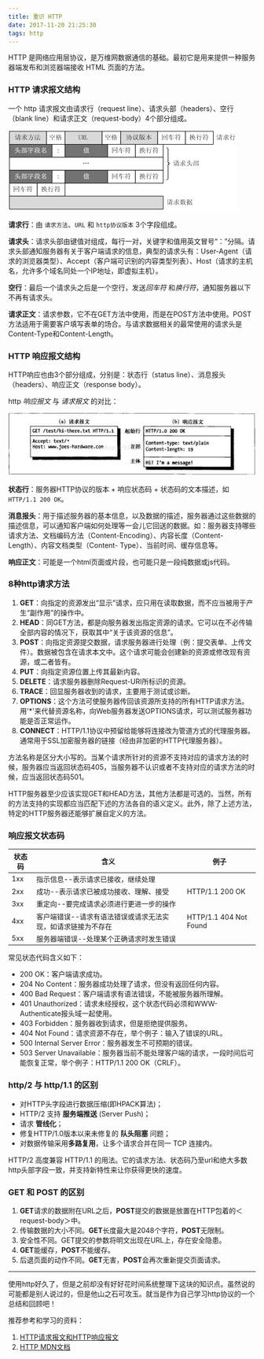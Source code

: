 ```yaml
---
title: 重识 HTTP
date: 2017-11-20 21:25:30
tags: http
---
```


HTTP 是网络应用层协议，是万维网数据通信的基础。最初它是用来提供一种服务器端发布和浏览器端接收 HTML 页面的方法。

<!--more--> 

### HTTP 请求报文结构
一个 http 请求报文由请求行（request line）、请求头部（headers）、空行（blank line）和请求正文（request-body）4个部分组成。

![http请求报文结构](/assets/http01.png)

**请求行**：由 `请求方法`、`URL` 和 `http协议版本` 3个字段组成。

**请求头**：请求头部由键值对组成，每行一对，关键字和值用英文冒号“：”分隔。请求头部通知服务器有关于客户端请求的信息，典型的请求头有：User-Agent（请求的浏览器类型）、Accept（客户端可识别的内容类型列表）、Host（请求的主机名，允许多个域名同处一个IP地址，即虚拟主机）。

**空行**：最后一个请求头之后是一个空行，发送*回车符* 和*换行符*，通知服务器以下不再有请求头。

**请求正文**：请求参数，它不在GET方法中使用，而是在POST方法中使用。POST方法适用于需要客户填写表单的场合。与请求数据相关的最常使用的请求头是Content-Type和Content-Length。

### HTTP 响应报文结构
HTTP响应也由3个部分组成，分别是：状态行（status line）、消息报头（headers）、响应正文（response body）。

http *响应报文* 与 *请求报文* 的对比：

![http响应报文 vs 请求报文](/assets/http02.png)

**状态行**：服务器HTTP协议的版本 + 响应状态码 + 状态码的文本描述，如`HTTP/1.1 200 OK`。

**消息报头**：用于描述服务器的基本信息，以及数据的描述，服务器通过这些数据的描述信息，可以通知客户端如何处理等一会儿它回送的数据。如：服务器支持哪些请求方法、文档编码方法（Content-Encoding）、内容长度（Content-Length）、内容文档类型（Content- Type）、当前时间、缓存信息等。

**响应正文**：可能是一个html页面或片段，也可能只是一段纯数据或js代码。

### 8种http请求方法
1. **GET**：向指定的资源发出“显示”请求，应只用在读取数据，而不应当被用于产生“副作用”的操作中。
2. **HEAD**：同GET方法，都是向服务器发出指定资源的请求。它可以在不必传输全部内容的情况下，获取其中“关于该资源的信息”。
3. **POST**：向指定资源提交数据，请求服务器进行处理（例：提交表单、上传文件）。数据被包含在请求本文中。这个请求可能会创建新的资源或修改现有资源，或二者皆有。
4. **PUT**：向指定资源位置上传其最新内容。
5. **DELETE**：请求服务器删除Request-URI所标识的资源。
6. **TRACE**：回显服务器收到的请求，主要用于测试或诊断。
7. **OPTIONS**：这个方法可使服务器传回该资源所支持的所有HTTP请求方法。用'*'来代替资源名称，向Web服务器发送OPTIONS请求，可以测试服务器功能是否正常运作。
8. **CONNECT**：HTTP/1.1协议中预留给能够将连接改为管道方式的代理服务器。通常用于SSL加密服务器的链接（经由非加密的HTTP代理服务器）。

方法名称是区分大小写的。当某个请求所针对的资源不支持对应的请求方法的时候，服务器应当返回状态码405，当服务器不认识或者不支持对应的请求方法的时候，应当返回状态码501。

HTTP服务器至少应该实现GET和HEAD方法，其他方法都是可选的。当然，所有的方法支持的实现都应当匹配下述的方法各自的语义定义。此外，除了上述方法，特定的HTTP服务器还能够扩展自定义的方法。

### 响应报文状态码
状态码 | 含义 | 例子
----- | ------------- | ---------
1xx   | 指示信息--表示请求已接收，继续处理 | 
2xx   | 成功--表示请求已被成功接收、理解、接受 | HTTP/1.1 200 OK
3xx   | 重定向--要完成请求必须进行更进一步的操作 | 
4xx   | 客户端错误--请求有语法错误或请求无法实现，如请求链接为不存在 | HTTP/1.1 404 Not Found
5xx   | 服务器端错误--处理某个正确请求时发生错误 | 

常见状态代码含义如下：

* 200 OK：客户端请求成功。
* 204 No Content：服务器成功处理了请求，但没有返回任何内容。
* 400 Bad Request：客户端请求有语法错误，不能被服务器所理解。
* 401 Unauthorized：请求未经授权，这个状态代码必须和WWW-Authenticate报头域一起使用。
* 403 Forbidden：服务器收到请求，但是拒绝提供服务。
* 404 Not Found：请求资源不存在，举个例子：输入了错误的URL。
* 500 Internal Server Error：服务器发生不可预期的错误。
* 503 Server Unavailable：服务器当前不能处理客户端的请求，一段时间后可能恢复正常，举个例子：HTTP/1.1 200 OK（CRLF）。

### http/2 与 http/1.1 的区别

* 对HTTP头字段进行数据压缩(即HPACK算法)；
* HTTP/2 支持 **服务端推送** (Server Push)；
* 请求 **管线化**；
* 修复HTTP/1.0版本以来未修复的 **队头阻塞** 问题；
* 对数据传输采用**多路复用**，让多个请求合并在同一 TCP 连接内。

HTTP/2 高度兼容 HTTP/1.1 的用法。它的请求方法、状态码乃至url和绝大多数http头部字段一致，并支持新特性来让你获得更快的速度。

### GET 和 POST 的区别
1. **GET**请求的数据附在URL之后，**POST**提交的数据是放置在HTTP包着的＜request-body＞中。
2. 传输数据的大小不同。**GET**长度最大是2048个字符，**POST**无限制。
3. 安全性不同。GET提交的参数将明文出现在URL上，存在安全隐患。
4. **GET**能缓存，**POST**不能缓存。
5. 后退页面的动作不同。**GET**无害，**POST**会再次重新提交页面请求。

***

使用http好久了，但是之前却没有好好花时间系统整理下这块的知识点。虽然说的可能都是别人说过的，但是他山之石可攻玉。就当是作为自己学习http协议的一个总结和回顾吧！


推荐参考和学习的资料：
1. [HTTP请求报文和HTTP响应报文](https://www.cnblogs.com/jiu0821/p/5641600.html)
2. [HTTP MDN文档](https://developer.mozilla.org/zh-CN/docs/Web/HTTP)

